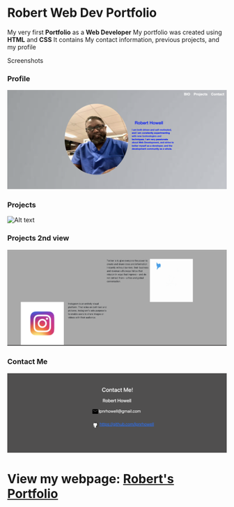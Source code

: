 # Robert Web Dev Portfolio

My very first **Portfolio** as a **Web Developer**
My portfolio was created using **HTML** and **CSS**
It contains My contact information, previous projects, and my profile

Screenshots
 ### Profile
![Alt text](./Assets/portfolio-profile2.png "portfolio-profile")

### Projects
![Alt text](./Assets/projects1.png "portfolio-projects")

### Projects 2nd view
![Alt text](./Assets/projects2.png "portfolio-project2")

### Contact Me
![Alt text](./Assets/contact.png "portfolio-contact")


# View my webpage: [Robert's Portfolio](https://lpnrhowell.github.io/portfolio/)
